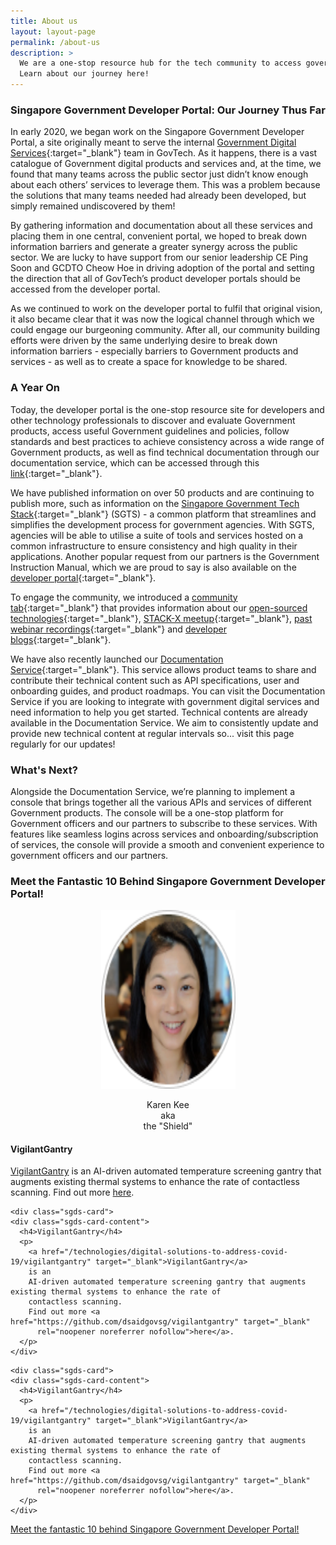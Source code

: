 ```yaml
--- 
title: About us
layout: layout-page
permalink: /about-us
description: >
  We are a one-stop resource hub for the tech community to access government products, guidelines, policies, and documentation services. 
  Learn about our journey here! 
---
```


### Singapore Government Developer Portal: Our Journey Thus Far

In early 2020, we began work on the Singapore Government Developer Portal, a site originally meant to serve the internal 
[Government Digital Services](https://hive.tech.gov.sg){:target="_blank"} team in GovTech. As it happens, there is a vast catalogue of Government digital 
products and services and, at the time, we found that many teams across the public sector just didn’t know enough about each others’ services to leverage them. 
This was a problem because the solutions that many teams needed had already been developed, but simply remained undiscovered by them!

By gathering information and documentation about all these services and placing them in one central, convenient portal, we hoped to break down information 
barriers and generate a greater synergy across the public sector. We are lucky to have support from our senior leadership CE Ping Soon and 
GCDTO Cheow Hoe in driving adoption of the portal and setting the direction that all of GovTech’s product developer portals should be accessed from the 
developer portal.

As we continued to work on the developer portal to fulfil that original vision, it also became clear that it was now the logical channel through which we 
could engage our burgeoning community. After all, our community building efforts were driven by the same underlying desire to break down information 
barriers - especially barriers to Government products and services - as well as to create a space for knowledge to be shared.

### A Year On

Today, the developer portal is the one-stop resource site for developers and other technology professionals to discover and evaluate Government products, access useful Government guidelines and policies, follow standards and best practices to achieve consistency across a wide range of Government products, as well as find technical documentation through our documentation service, which can be accessed through this [link](https://docs.developer.gov.sg){:target="_blank"}.

We have published information on over 50 products and are continuing to publish more, such as information on the 
[Singapore Government Tech Stack](/singapore-government-tech-stack/overview/){:target="_blank"} (SGTS) - a common platform that streamlines and simplifies the development process for government agencies. With SGTS, agencies will be able to utilise a suite of tools and services hosted on a common infrastructure to ensure consistency and high quality in their applications. Another popular request from our partners is the Government Instruction Manual, which we are proud to say is also available on the [developer portal](/guidelines/standards-and-best-practices/im8){:target="_blank"}.

To engage the community, we introduced a [community tab](/communities){:target="_blank"} that provides information about our 
[open-sourced technologies](/communities/open-source-technologies){:target="_blank"}, [STACK-X meetup](/communities/stack-x-meetups/overview.html){:target="_blank"}, [past webinar recordings](/communities/stack-x-meetups/past-webinars/){:target="_blank"} and [developer blogs](/communities/developer-blogs/){:target="_blank"}.

We have also recently launched our [Documentation Service](https://docs.developer.gov.sg){:target="_blank"}. This service allows product teams to share and contribute their technical content such as API specifications, user and onboarding guides, and product roadmaps. You can visit the Documentation Service if you are looking to integrate with government digital services and need information to help you get started. Technical contents are already available in the Documentation Service. We aim to consistently update and provide new technical content at regular intervals so... visit this page regularly for our updates!

### What's Next?

Alongside the Documentation Service, we’re planning to implement a console that brings together all the various APIs and services of different Government products. The console will be a one-stop platform for Government officers and our partners to subscribe to these services. With features like seamless logins across services and onboarding/subscription of services, the console will provide a smooth and convenient experience to government officers and our partners.

### Meet the Fantastic 10 Behind Singapore Government Developer Portal!

<div class="card-grid-container grid-35rem open-source">
  <div class="sgds-card">
    <div class="sgds-card-content">
      <p align="center"><img src="./assets/img/aboutus-karen.png" width="215px" height="286px"></p>
      <p align="center">Karen Kee<br>aka<br>the "Shield"</p>
    </div>
  </div>

  <div class="sgds-card">
    <div class="sgds-card-content">
      <h4>VigilantGantry</h4>
      <p>
        <a href="/technologies/digital-solutions-to-address-covid-19/vigilantgantry" target="_blank">VigilantGantry</a>
        is an
        AI-driven automated temperature screening gantry that augments existing thermal systems to enhance the rate of
        contactless scanning.
        Find out more <a href="https://github.com/dsaidgovsg/vigilantgantry" target="_blank"
          rel="noopener noreferrer nofollow">here</a>.
      </p>
    </div>
  </div>
  
    <div class="sgds-card">
    <div class="sgds-card-content">
      <h4>VigilantGantry</h4>
      <p>
        <a href="/technologies/digital-solutions-to-address-covid-19/vigilantgantry" target="_blank">VigilantGantry</a>
        is an
        AI-driven automated temperature screening gantry that augments existing thermal systems to enhance the rate of
        contactless scanning.
        Find out more <a href="https://github.com/dsaidgovsg/vigilantgantry" target="_blank"
          rel="noopener noreferrer nofollow">here</a>.
      </p>
    </div>
  </div>
  
    <div class="sgds-card">
    <div class="sgds-card-content">
      <h4>VigilantGantry</h4>
      <p>
        <a href="/technologies/digital-solutions-to-address-covid-19/vigilantgantry" target="_blank">VigilantGantry</a>
        is an
        AI-driven automated temperature screening gantry that augments existing thermal systems to enhance the rate of
        contactless scanning.
        Find out more <a href="https://github.com/dsaidgovsg/vigilantgantry" target="_blank"
          rel="noopener noreferrer nofollow">here</a>.
      </p>
    </div>
  </div>
</div>

[Meet the fantastic 10 behind Singapore Government Developer Portal!]()

